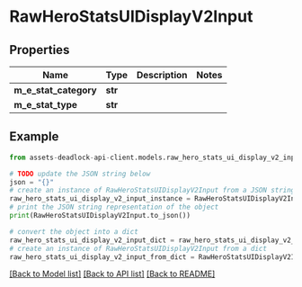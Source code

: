 # RawHeroStatsUIDisplayV2Input


## Properties

Name | Type | Description | Notes
------------ | ------------- | ------------- | -------------
**m_e_stat_category** | **str** |  | 
**m_e_stat_type** | **str** |  | 

## Example

```python
from assets-deadlock-api-client.models.raw_hero_stats_ui_display_v2_input import RawHeroStatsUIDisplayV2Input

# TODO update the JSON string below
json = "{}"
# create an instance of RawHeroStatsUIDisplayV2Input from a JSON string
raw_hero_stats_ui_display_v2_input_instance = RawHeroStatsUIDisplayV2Input.from_json(json)
# print the JSON string representation of the object
print(RawHeroStatsUIDisplayV2Input.to_json())

# convert the object into a dict
raw_hero_stats_ui_display_v2_input_dict = raw_hero_stats_ui_display_v2_input_instance.to_dict()
# create an instance of RawHeroStatsUIDisplayV2Input from a dict
raw_hero_stats_ui_display_v2_input_from_dict = RawHeroStatsUIDisplayV2Input.from_dict(raw_hero_stats_ui_display_v2_input_dict)
```
[[Back to Model list]](../README.md#documentation-for-models) [[Back to API list]](../README.md#documentation-for-api-endpoints) [[Back to README]](../README.md)


